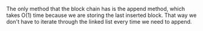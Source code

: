 The only method that the block chain has is the append method, which takes O(1) time because we are storing the last inserted block. That way we don't have to iterate through the linked list every time we need to append.
